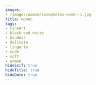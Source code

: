 ```yaml
---
images:
- /images/women/zonephotos-women-1.jpg
title: women
tags:
- FineArt
- black and white
- boudoir
- delicate
- lingerie
- nude
- soft
- women
hideExif: true
hideTitle: true
hideDate: true
---
```

